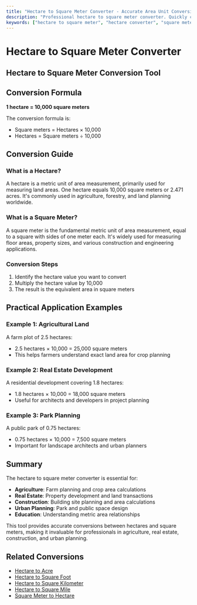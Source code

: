 ```yaml
---
title: "Hectare to Square Meter Converter - Accurate Area Unit Conversion Tool"
description: "Professional hectare to square meter converter. Quickly convert hectares to square meters with precise calculations. Includes conversion formula, practical examples, and usage guide."
keywords: ["hectare to square meter", "hectare converter", "square meter converter", "area conversion", "land area calculator", "hectare calculation", "square meter calculation", "area unit conversion"]
---
```


# Hectare to Square Meter Converter

<Breadcrumb>
  <BreadcrumbItem linkText="Home" link="/" />
  <BreadcrumbItem linkText="Area Conversion" link="/en/Area/" />
  <BreadcrumbItem content="Hectare to Square Meter" />
</Breadcrumb>

## Hectare to Square Meter Conversion Tool

<UnitConverter
  :seoKey="['hectare to square meter', 'hectare converter', 'square meter converter', 'area conversion', 'land area calculator', 'hectare calculation', 'square meter calculation', 'area unit conversion', 'hectare to sq m', 'ha to square meter']"
  title="Hectare to Square Meter Converter"
  :formItems="[
    {
      label: 'Hectares',
      placeholder: 'Enter hectare value',
      key: 'hectare',
      unitOptions: [
        { label: 'Hectare (ha)', value: 'hectare' }
      ]
    },
    {
      label: 'Square Meters',
      placeholder: 'Conversion result',
      key: 'squaremeter',
      unitOptions: [
        { label: 'Square Meter (sq m)', value: 'squaremeter' }
      ]
    }
  ]"
  :resultText="{
    hectare: 'hectares equals',
    squaremeter: 'square meters'
  }"
  buttonText="Convert"
/>

## Conversion Formula

**1 hectare = 10,000 square meters**

The conversion formula is:
- Square meters = Hectares × 10,000
- Hectares = Square meters ÷ 10,000

## Conversion Guide

### What is a Hectare?
A hectare is a metric unit of area measurement, primarily used for measuring land areas. One hectare equals 10,000 square meters or 2.471 acres. It's commonly used in agriculture, forestry, and land planning worldwide.

### What is a Square Meter?
A square meter is the fundamental metric unit of area measurement, equal to a square with sides of one meter each. It's widely used for measuring floor areas, property sizes, and various construction and engineering applications.

### Conversion Steps
1. Identify the hectare value you want to convert
2. Multiply the hectare value by 10,000
3. The result is the equivalent area in square meters

## Practical Application Examples

### Example 1: Agricultural Land
A farm plot of 2.5 hectares:
- 2.5 hectares × 10,000 = 25,000 square meters
- This helps farmers understand exact land area for crop planning

### Example 2: Real Estate Development
A residential development covering 1.8 hectares:
- 1.8 hectares × 10,000 = 18,000 square meters
- Useful for architects and developers in project planning

### Example 3: Park Planning
A public park of 0.75 hectares:
- 0.75 hectares × 10,000 = 7,500 square meters
- Important for landscape architects and urban planners

## Summary

The hectare to square meter converter is essential for:
- **Agriculture**: Farm planning and crop area calculations
- **Real Estate**: Property development and land transactions
- **Construction**: Building site planning and area calculations
- **Urban Planning**: Park and public space design
- **Education**: Understanding metric area relationships

This tool provides accurate conversions between hectares and square meters, making it invaluable for professionals in agriculture, real estate, construction, and urban planning.

## Related Conversions

- [Hectare to Acre](/en/Area/Hectare-to-Acre)
- [Hectare to Square Foot](/en/Area/Hectare-to-SquareFoot)
- [Hectare to Square Kilometer](/en/Area/Hectare-to-SquareKilometer)
- [Hectare to Square Mile](/en/Area/Hectare-to-SquareMile)
- [Square Meter to Hectare](/en/Area/SquareMeter-to-Hectare)